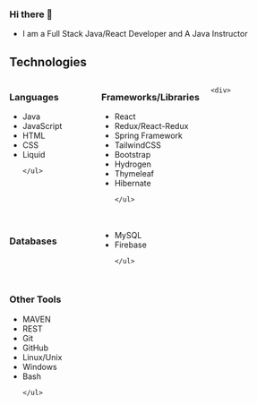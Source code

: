 ### Hi there 👋

- I am a Full Stack Java/React Developer and A Java Instructor

## Technologies 
<div style="display: grid; grid-template-columns: repeat(3, 1fr); grid-gap: 20px;">
  
  
  <div>
    <h3>Languages</h3>
    <ul>
      <li>Java</li>
      <li>JavaScript</li>
      <li>HTML</li>
      <li>CSS</li>
      <li>Liquid</li>
     
    </ul>

</div>
  
  <div>
  <h3>Frameworks/Libraries</h3>
    <ul>
      <li>React</li>
      <li>Redux/React-Redux</li>
      <li>Spring Framework</li>
      <li>TailwindCSS</li>
      <li> Bootstrap</li>
         <li>Hydrogen</li>
      <li>Thymeleaf</li>
      <li> Hibernate</li>
     
    </ul>

  </div>
  
    <div>
  <h3>Databases</h3>
    <ul>
      <li>MySQL</li>
      <li>Firebase</li>

     
    </ul>

  </div>

  <div>
  <h3>Other Tools</h3>
    <ul>
      <li>MAVEN</li>
      <li>REST</li>
      <li>Git</li>
      <li>GitHub</li>
      <li> Linux/Unix</li>
      <li>Windows</li>
      <li>Bash</li>
     
     
    </ul>

  </div>


</div>

<!--
**ken0gul/ken0gul** is a ✨ _special_ ✨ repository because its `README.md` (this file) appears on your GitHub profile.

Here are some ideas to get you started:

- 🔭 I’m currently working on ...
- 🌱 I’m currently learning ...
- 👯 I’m looking to collaborate on ...
- 🤔 I’m looking for help with ...
- 💬 Ask me about ...
- 📫 How to reach me: ...
- 😄 Pronouns: ...
- ⚡ Fun fact: ...
-->
